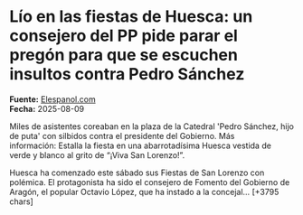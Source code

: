 # Lío en las fiestas de Huesca: un consejero del PP pide parar el pregón para que se escuchen insultos contra Pedro Sánchez

**Fuente:** [Elespanol.com](https://www.elespanol.com/aragon/actualidad/huesca/20250809/lio-fiestas-huesca-consejero-pp-pide-parar-pregon-escuchen-insultos-pedro-sanchez/1003743881189_0.html)  
**Fecha:** 2025-08-09

Miles de asistentes coreaban en la plaza de la Catedral 'Pedro Sánchez, hijo de puta' con silbidos contra el presidente del Gobierno.
Más información: Estalla la fiesta en una abarrotadísima Huesca vestida de verde y blanco al grito de “¡Viva San Lorenzo!”.

Huesca ha comenzado este sábado sus Fiestas de San Lorenzo con polémica. El protagonista ha sido el consejero de Fomento del Gobierno de Aragón, el popular Octavio López, que ha instado a la concejal… [+3795 chars]
